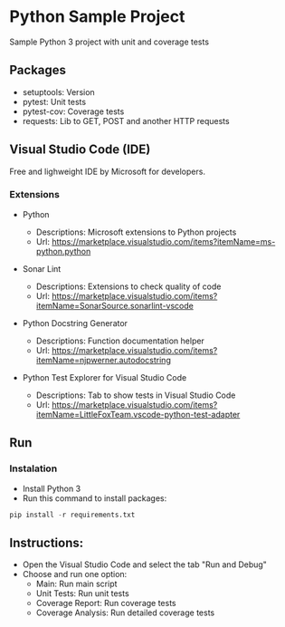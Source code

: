 # Python Sample Project
Sample Python 3 project with unit and coverage tests

## Packages
- setuptools: Version
- pytest: Unit tests
- pytest-cov: Coverage tests
- requests: Lib to GET, POST and another HTTP requests

## Visual Studio Code (IDE)
Free and lighweight IDE by Microsoft for developers.

### Extensions

- Python
  - Descriptions: Microsoft extensions to Python projects
  - Url: https://marketplace.visualstudio.com/items?itemName=ms-python.python

- Sonar Lint
  - Descriptions: Extensions to check quality of code
  - Url: https://marketplace.visualstudio.com/items?itemName=SonarSource.sonarlint-vscode

- Python Docstring Generator
  - Descriptions: Function documentation helper
  - Url: https://marketplace.visualstudio.com/items?itemName=njpwerner.autodocstring

- Python Test Explorer for Visual Studio Code
  - Descriptions: Tab to show tests in Visual Studio Code
  - Url: https://marketplace.visualstudio.com/items?itemName=LittleFoxTeam.vscode-python-test-adapter
  
## Run

### Instalation
- Install Python 3
- Run this command to install packages:
``` python
pip install -r requirements.txt
```

## Instructions:
- Open the Visual Studio Code and select the tab "Run and Debug"
- Choose and run one option:
  - Main: Run main script
  - Unit Tests: Run unit tests
  - Coverage Report: Run coverage tests
  - Coverage Analysis: Run detailed coverage tests
